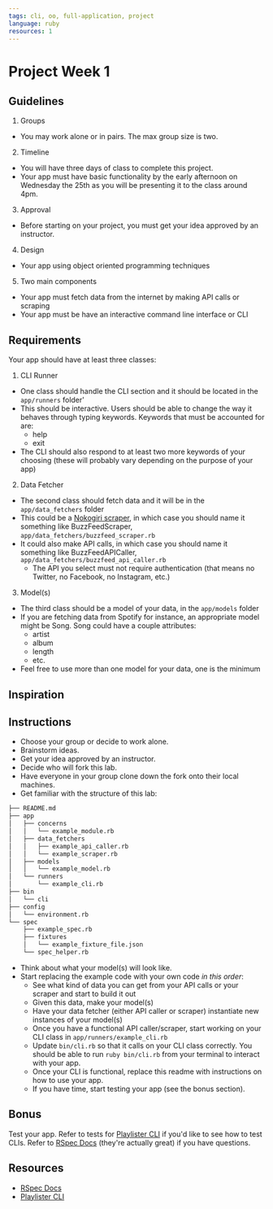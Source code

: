 ```yaml
---
tags: cli, oo, full-application, project
language: ruby
resources: 1
---
```


# Project Week 1

## Guidelines

1. Groups
 * You may work alone or in pairs. The max group size is two.
2. Timeline
  * You will have three days of class to complete this project. 
  * Your app must have basic functionality by the early afternoon on Wednesday the 25th as you will be presenting it to the class around 4pm.
3. Approval
  * Before starting on your project, you must get your idea approved by an instructor.
4. Design
  * Your app using object oriented programming techniques
5. Two main components
  * Your app must fetch data from the internet by making API calls or scraping
  * Your app must be have an interactive command line interface or CLI

## Requirements

Your app should have at least three classes:

1. CLI Runner
  * One class should handle the CLI section and it should be located in the `app/runners` folder'
  * This should be interactive. Users should be able to change the way it behaves through typing keywords. Keywords that must be accounted for are:
    * help
    * exit
  * The CLI should also respond to at least two more keywords of your choosing (these will probably vary depending on the purpose of your app)
2. Data Fetcher
  * The second class should fetch data and it will be in the `app/data_fetchers` folder
  * This could be a [Nokogiri scraper](), in which case you should name it something like BuzzFeedScraper, `app/data_fetchers/buzzfeed_scraper.rb`
  * It could also make API calls, in which case you should name it something like BuzzFeedAPICaller, `app/data_fetchers/buzzfeed_api_caller.rb`
    * The API you select must not require authentication (that means no Twitter, no Facebook, no Instagram, etc.)
3. Model(s)
  * The third class should be a model of your data, in the `app/models` folder
  * If you are fetching data from Spotify for instance, an appropriate model might be Song. Song could have a couple attributes:
    * artist
    * album
    * length
    * etc.
  * Feel free to use more than one model for your data, one is the minimum

## Inspiration



## Instructions

* Choose your group or decide to work alone.
* Brainstorm ideas.
* Get your idea approved by an instructor.
* Decide who will fork this lab.
* Have everyone in your group clone down the fork onto their local machines.
* Get familiar with the structure of this lab:

```txt
├── README.md
├── app
│   ├── concerns
│   │   └── example_module.rb
│   ├── data_fetchers
│   │   ├── example_api_caller.rb
│   │   └── example_scraper.rb
│   ├── models
│   │   └── example_model.rb
│   └── runners
│       └── example_cli.rb
├── bin
│   └── cli
├── config
│   └── environment.rb
└── spec
    ├── example_spec.rb
    ├── fixtures
    │   └── example_fixture_file.json
    └── spec_helper.rb
```

* Think about what your model(s) will look like.
* Start replacing the example code with your own code *in this order*:
  * See what kind of data you can get from your API calls or your scraper and start to build it out
  * Given this data, make your model(s)
  * Have your data fetcher (either API caller or scraper) instantiate new instances of your model(s)
  * Once you have a functional API caller/scraper, start working on your CLI class in `app/runners/example_cli.rb`
  * Update `bin/cli.rb` so that it calls on your CLI class correctly. You should be able to run `ruby bin/cli.rb` from your terminal to interact with your app.
  * Once your CLI is functional, replace this readme with instructions on how to use your app.
  * If you have time, start testing your app (see the bonus section).

## Bonus

Test your app. Refer to tests for [Playlister CLI](https://github.com/flatiron-school-ironboard/playlister-cli-bk-002) if you'd like to see how to test CLIs. Refer to [RSpec Docs](https://www.relishapp.com/rspec) (they're actually great) if you have questions.

## Resources

* [RSpec Docs](https://www.relishapp.com/rspec)
* [Playlister CLI](https://github.com/flatiron-school-ironboard/playlister-cli-bk-002)
